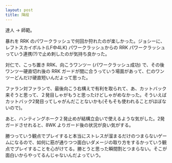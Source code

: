 ```yaml
---
layout: post
title: 降段
---
```

達人 -> 師範。

暴れを RRK のパワークラッシュで何回か狩れたのが楽しかった。ジョシーに、レフトスカイボルト(LF中4LK) パワークラッシュからの RRK パワークラッシュっていう連携(?)で止め刺したのが気持ち良かった。

対仁で、こっち置き RRK、向こうワンツー (パワークラッシュ成功) で、その後 ワンツー硬直切れ後の RRK ガードが間に合うっていう場面があって、仁のワンツーどんだけ硬直短いんだよって思った。

ファラン対ファランで、最後向こう右構えで有利を取られて、あ、カットバック来そうと思って、２発目しゃがもうと思ったけどしゃがめなかった。そういえばカットバック2発目ってしゃがんだことないかも(そもそも使われることがほぼないので)。

あと、ハンティングホーク２発止めが結構立会いで使えるような気がした。2発ガードさせれると、8WK よりガード後の状況が良い気がする。

勝つっていう観点でプレイすると本当にストレスが溜まるだけのつまらないゲームになるので、如何に筋が通りつつ面白いダメージの取り方をするかっていう観点でプレイすることを心がけてる。勝とうと思った瞬間割とつまらない。そこが面白いからやってるんじゃないんだよっていう。
